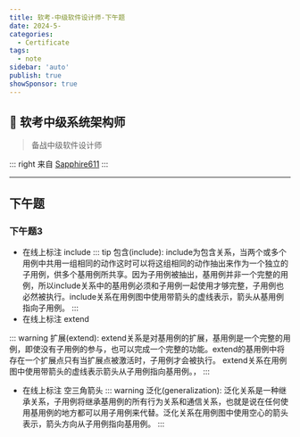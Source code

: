 ```yaml
---
title: 软考-中级软件设计师-下午题
date: 2024-5-
categories:
  - Certificate
tags:
  - note
sidebar: 'auto'
publish: true
showSponsor: true
---
```

## 👋 软考中级系统架构师

> 备战中级软件设计师

::: right
来自 [Sapphire611](http://sapphire611.github.io)
:::

---

## 下午题

### 下午题3

- 在线上标注 include
  ::: tip
  包含(include): include为包含关系，当两个或多个用例中共用一组相同的动作这时可以将这组相同的动作抽出来作为一个独立的子用例，供多个基用例所共享。因为子用例被抽出，基用例并非一个完整的用例，所以include关系中的基用例必须和子用例一起使用才够完整，子用例也必然被执行。include关系在用例图中使用带箭头的虚线表示，箭头从基用例指向子用例。
  :::
- 在线上标注 extend

::: warning
扩展(extend): extend关系是对基用例的扩展，基用例是一个完整的用例，即使没有子用例的参与，也可以完成一个完整的功能。extend的基用例中将存在一个扩展点只有当扩展点被激活时，子用例才会被执行。 extend关系在用例图中使用带箭头的虚线表示箭头从子用例指向基用例。，
:::

- 在线上标注 空三角箭头
  ::: warning
  泛化(generalization): 泛化关系是一种继承关系，子用例将继承基用例的所有行为关系和通信关系，也就是说在任何使用基用例的地方都可以用子用例来代替。泛化关系在用例图中使用空心的箭头表示，箭头方向从子用例指向基用例。
  :::
